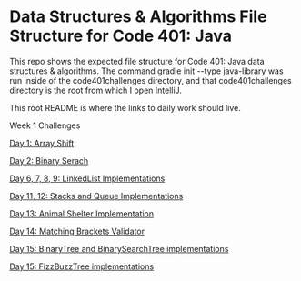 # Data Structures & Algorithms File Structure for Code 401: Java
This repo shows the expected file structure for Code 401: Java data structures & algorithms. The command gradle init --type java-library was run inside of the code401challenges directory, and that code401challenges directory is the root from which I open IntelliJ.

This root README is where the links to daily work should live.

Week 1 Challenges

[Day 1: Array Shift](https://github.com/tgreenidge/data-structures-and-algorithms/blob/master/java401codechallenges/)

[Day 2: Binary Serach](https://github.com/tgreenidge/data-structures-and-algorithms/blob/master/java401codechallenges/)

[Day 6, 7, 8, 9: LinkedList Implementations](https://github.com/tgreenidge/data-structures-and-algorithms/blob/master/java401codechallenges/)

[Day 11, 12: Stacks and Queue Implementations](https://github.com/tgreenidge/data-structures-and-algorithms/blob/master/java401codechallenges/)

[Day 13: Animal Shelter Implementation](https://github.com/tgreenidge/data-structures-and-algorithms/blob/master/java401codechallenges/)

[Day 14: Matching Brackets Validator](https://github.com/tgreenidge/data-structures-and-algorithms/blob/master/java401codechallenges/)

[Day 15: BinaryTree and BinarySearchTree implementations](https://github.com/tgreenidge/data-structures-and-algorithms/blob/master/java401codechallenges/)

[Day 15: FizzBuzzTree implementations](https://github.com/tgreenidge/data-structures-and-algorithms/blob/master/java401codechallenges/)